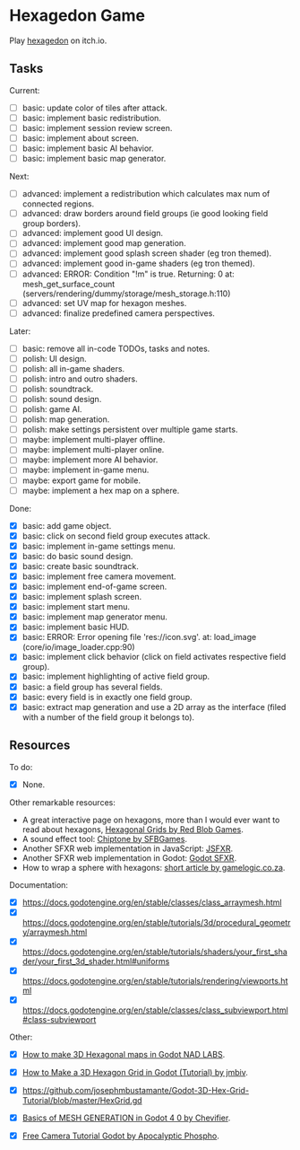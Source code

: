 
# Hexagedon Game

Play [hexagedon](https://kraasch.itch.io/hexagedon) on itch.io.

## Tasks

Current:

 - [ ] basic: update color of tiles after attack.
 - [ ] basic: implement basic redistribution.
 - [ ] basic: implement session review screen.
 - [ ] basic: implement about screen.
 - [ ] basic: implement basic AI behavior.
 - [ ] basic: implement basic map generator.

Next:

 - [ ] advanced: implement a redistribution which calculates max num of connected regions.
 - [ ] advanced: draw borders around field groups (ie good looking field group borders).
 - [ ] advanced: implement good UI design.
 - [ ] advanced: implement good map generation.
 - [ ] advanced: implement good splash screen shader (eg tron themed).
 - [ ] advanced: implement good in-game shaders (eg tron themed).
 - [ ] advanced: ERROR: Condition "!m" is true. Returning: 0 at: mesh_get_surface_count (servers/rendering/dummy/storage/mesh_storage.h:110)
 - [ ] advanced: set UV map for hexagon meshes.
 - [ ] advanced: finalize predefined camera perspectives.

Later:

 - [ ] basic: remove all in-code TODOs, tasks and notes.
 - [ ] polish: UI design.
 - [ ] polish: all in-game shaders.
 - [ ] polish: intro and outro shaders.
 - [ ] polish: soundtrack.
 - [ ] polish: sound design.
 - [ ] polish: game AI.
 - [ ] polish: map generation.
 - [ ] polish: make settings persistent over multiple game starts.
 - [ ] maybe: implement multi-player offline.
 - [ ] maybe: implement multi-player online.
 - [ ] maybe: implement more AI behavior.
 - [ ] maybe: implement in-game menu.
 - [ ] maybe: export game for mobile.
 - [ ] maybe: implement a hex map on a sphere.

Done:

 - [X] basic: add game object.
 - [X] basic: click on second field group executes attack.
 - [X] basic: implement in-game settings menu.
 - [X] basic: do basic sound design.
 - [X] basic: create basic soundtrack.
 - [X] basic: implement free camera movement.
 - [X] basic: implement end-of-game screen.
 - [X] basic: implement splash screen.
 - [X] basic: implement start menu.
 - [X] basic: implement map generator menu.
 - [X] basic: implement basic HUD.
 - [X] basic: ERROR: Error opening file 'res://icon.svg'. at: load_image (core/io/image_loader.cpp:90)
 - [X] basic: implement click behavior (click on field activates respective field group).
 - [X] basic: implement highlighting of active field group.
 - [X] basic: a field group has several fields.
 - [X] basic: every field is in exactly one field group.
 - [X] basic: extract map generation and use a 2D array as the interface (filed with a number of the field group it belongs to).

## Resources

To do:

 - [X] None.

Other remarkable resources:

 * A great interactive page on hexagons, more than I would ever want to read about hexagons, [Hexagonal Grids by Red Blob Games](https://www.redblobgames.com/grids/hexagons/).
 * A sound effect tool: [Chiptone by SFBGames](https://sfbgames.itch.io/chiptone).
 * Another SFXR web implementation in JavaScript: [JSFXR](https://sfxr.me/).
 * Another SFXR web implementation in Godot: [Godot SFXR](https://github.com/tomeyro/godot-sfxr).
 * How to wrap a sphere with hexagons: [short article by gamelogic.co.za](http://gamelogic.co.za/grids/features/examples-that-ship-with-grids/tiling-a-sphere-with-hexes/).

Documentation:

 - [X] https://docs.godotengine.org/en/stable/classes/class_arraymesh.html
 - [X] https://docs.godotengine.org/en/stable/tutorials/3d/procedural_geometry/arraymesh.html
 - [X] https://docs.godotengine.org/en/stable/tutorials/shaders/your_first_shader/your_first_3d_shader.html#uniforms
 - [X] https://docs.godotengine.org/en/stable/tutorials/rendering/viewports.html
 - [X] https://docs.godotengine.org/en/stable/classes/class_subviewport.html#class-subviewport

Other:

 - [X] [How to make 3D Hexagonal maps in Godot NAD LABS](https://www.youtube.com/watch?v=mTvaSnzGRyw).
 - [X] [How to Make a 3D Hexagon Grid in Godot (Tutorial) by jmbiv](https://www.youtube.com/watch?v=3Lt2TfP8WEw).
  - [X] https://github.com/josephmbustamante/Godot-3D-Hex-Grid-Tutorial/blob/master/HexGrid.gd
 - [X] [Basics of MESH GENERATION in Godot 4 0 by Chevifier](https://www.youtube.com/watch?v=8wy_dH9RLI4).
 - [X] [Free Camera Tutorial Godot by Apocalyptic Phospho](https://www.youtube.com/watch?v=QitqbSHEYas).

